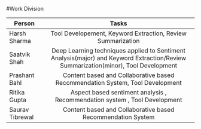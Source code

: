 #Work Division

| Person| Tasks |
| ------------- |:-------------:| 
| Harsh Sharma | Tool Developement, Keyword Extraction, Review Summarization | 
| Saatvik Shah | Deep Learning techniques applied to Sentiment Analysis(major) and Keyword Extraction/Review Summarization(minor), Tool Development |
| Prashant Bahl | Content based and Collaborative based Recommendation System, Tool Development | 
| Ritika Gupta | Aspect based sentiment analysis , Recommendation system , Tool Development |
| Saurav Tibrewal | Content based and Collaborative based Recommendation System |

